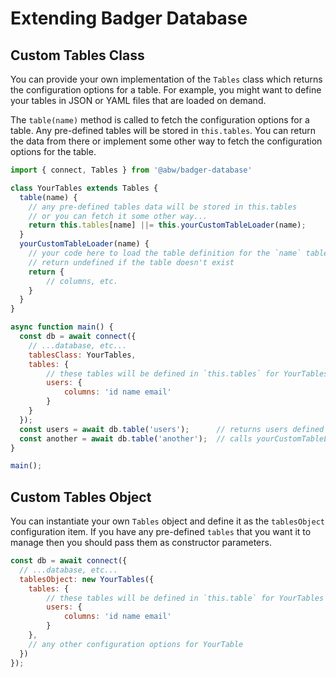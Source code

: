 # Extending Badger Database

## Custom Tables Class

You can provide your own implementation of the `Tables` class which
returns the configuration options for a table.  For example, you might
want to define your tables in JSON or YAML files that are loaded on
demand.

The `table(name)` method is called to fetch the configuration options
for a table.  Any pre-defined tables will be stored in `this.tables`.
You can return the data from there or implement some other way to
fetch the configuration options for the table.

```js
import { connect, Tables } from '@abw/badger-database'

class YourTables extends Tables {
  table(name) {
    // any pre-defined tables data will be stored in this.tables
    // or you can fetch it some other way...
    return this.tables[name] ||= this.yourCustomTableLoader(name);
  }
  yourCustomTableLoader(name) {
    // your code here to load the table definition for the `name` table
    // return undefined if the table doesn't exist
    return {
        // columns, etc.
    }
  }
}

async function main() {
  const db = await connect({
    // ...database, etc...
    tablesClass: YourTables,
    tables: {
        // these tables will be defined in `this.tables` for YourTables
        users: {
            columns: 'id name email'
        }
    }
  });
  const users = await db.table('users');      // returns users defined above
  const another = await db.table('another');  // calls yourCustomTableLoader('another')
}

main();
```

## Custom Tables Object

You can instantiate your own `Tables` object and define it as the `tablesObject`
configuration item.  If you have any pre-defined `tables` that you want it to
manage then you should pass them as constructor parameters.

```js
const db = await connect({
  // ...database, etc...
  tablesObject: new YourTables({
    tables: {
        // these tables will be defined in `this.table` for YourTables
        users: {
            columns: 'id name email'
        }
    },
    // any other configuration options for YourTable
  })
});

